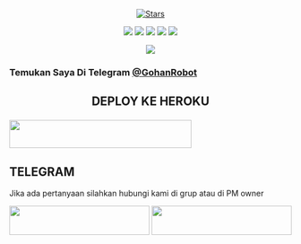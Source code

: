 <p align="center">
    <a href="https://github.com/Good-Boys-Exe/GohanXRobot/stargazers"><img src="https://img.shields.io/github/stars/Good-Boys-Exe/GohanXRobotRobot?label=Stars&style=flat-square&logo=github&color=F10070" alt="Stars" /></a>
</p>
<p align="center">
    <a href="https://github.com/Good-Boys-Exe/GohanXRobot"> <img src="https://img.shields.io/github/repo-size/Good-Boys-Exe/GohanXRobotRobot?color=orange&logo=github&logoColor=green&style=for-the-badge" /></a>
    <a href="https://github.com/Good-Boys-Exe/GohanXRobot/commits"> <img src="https://img.shields.io/github/last-commit/Good-Boys-Exe/GohanXRobotRobot?color=blue&logo=github&logoColor=green&style=for-the-badge" /></a>
    <a href="https://github.com/Good-Boys-Exe/GohanXRobot/issues"> <img src="https://img.shields.io/github/issues/Good-Boys-Exe/GohanXRobotRobot?color=blueviolet&logo=github&logoColor=green&style=for-the-badge" /></a>
    <a href="https://github.com/Good-Boys-Exe/GohanXRobot/network/members"> <img src="https://img.shields.io/github/forks/Good-Boys-Exe/GohanXRobotRobot?color=red&logo=github&logoColor=green&style=for-the-badge" /></a>  
    <a href="https://pypi.org/project/Telethon/"> <img src="https://img.shields.io/pypi/v/telethon?color=yellow&label=telethon&logo=python&logoColor=green&style=for-the-badge" /></a>
</p>

<p align="center">
  <img src="https://telegra.ph/file/6b14ab68ab3dfd4200ca5.jpg">
</p>

### Temukan Saya Di Telegram‌‌ [@GohanRobot](https://t.me/GohanRobot)


## <p align="center">DEPLOY KE HEROKU</p><p align="center"><a href="https://heroku.com/deploy?template=https://github.com/Good-Boys-Exe/GohanXRobot">
  <img src="https://img.shields.io/badge/Deploy%20Ke%20Heroku-aqua?style=flat&logo=heroku" width="325" height="50.100" /></a></p>

## TELEGRAM
Jika ada pertanyaan silahkan hubungi kami di grup atau di PM owner
<p>
    <a href="https://t.me/GB_03101999" target="blank"><img src="https://img.shields.io/badge/OWNER-ɢᴏᴏᴅ ʙᴏʏs-red?style=plastic&logo=telegram"width="250" height="52"/></a>
    <a href="https://t.me/GroupMusicRandom" target="blank"><img src="https://img.shields.io/badge/JOIN GROUP-MUSIC-red?style=plastic&logo=telegram"width="250" height="52"/></a>
</p>

